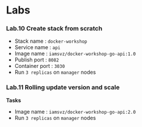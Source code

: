 # Labs

### Lab.10 Create stack from scratch

- Stack name : `docker-workshop`
- Service name : `api`
- Image name : `iamsvz/docker-workshop-go-api:1.0`
- Publish port : `8082`
- Container port : `3030`
- Run `3 replicas` on `manager` nodes

### Lab.11 Rolling update version and scale

**Tasks**

- Image name : `iamsvz/docker-workshop-go-api:2.0`
- Run `3 replicas` on `manager` nodes

